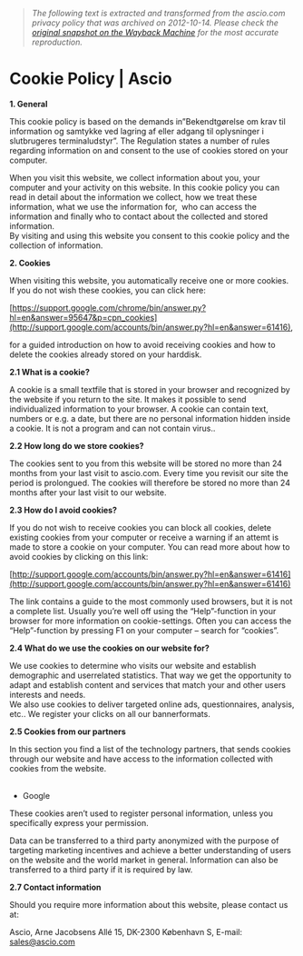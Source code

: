 > *The following text is extracted and transformed from the ascio.com privacy policy that was archived on 2012-10-14. Please check the [original snapshot on the Wayback Machine](https://web.archive.org/web/20121014110606id_/http%3A//www.ascio.com/node/73) for the most accurate reproduction.*

# Cookie Policy | Ascio

**1\. General**

This cookie policy is based on the demands in”Bekendtgørelse om krav til information og samtykke ved lagring af eller adgang til oplysninger i slutbrugeres terminaludstyr”. The Regulation states a number of rules regarding information on and consent to the use of cookies stored on your computer.

When you visit this website, we collect information about you, your computer and your activity on this website. In this cookie policy you can read in detail about the information we collect, how we treat these information, what we use the information for,  who can access the information and finally who to contact about the collected and stored information.  
By visiting and using this website you consent to this cookie policy and the collection of information.

**2\. Cookies**

When visiting this website, you automatically receive one or more cookies. If you do not wish these cookies, you can click here:

[https://support.google.com/chrome/bin/answer.py?hl=en&answer=95647&p=cpn_cookies](http://support.google.com/accounts/bin/answer.py?hl=en&answer=61416),

for a guided introduction on how to avoid receiving cookies and how to delete the cookies already stored on your harddisk.

**2.1 What is a cookie?**

A cookie is a small textfile that is stored in your browser and recognized by the website if you return to the site. It makes it possible to send individualized information to your browser. A cookie can contain text, numbers or e.g. a date, but there are no personal information hidden inside a cookie. It is not a program and can not contain virus..

**2.2 How long do we store cookies?**

The cookies sent to you from this website will be stored no more than 24 months from your last visit to ascio.com. Every time you revisit our site the period is prolongued. The cookies will therefore be stored no more than 24 months after your last visit to our website.

**2.3 How do I avoid cookies?**

If you do not wish to receive cookies you can block all cookies, delete existing cookies from your computer or receive a warning if an attemt is made to store a cookie on your computer. You can read more about how to avoid cookies by clicking on this link:

[http://support.google.com/accounts/bin/answer.py?hl=en&answer=61416](http://support.google.com/accounts/bin/answer.py?hl=en&answer=61416)

The link contains a guide to the most commonly used browsers, but it is not a complete list. Usually you’re well off using the “Help”-function in your browser for more information on cookie-settings. Often you can access the “Help”-function by pressing F1 on your computer – search for “cookies”.

**2.4 What do we use the cookies on our website for?**

We use cookies to determine who visits our website and establish demographic and userrelated statistics. That way we get the opportunity to adapt and establish content and services that match your and other users interests and needs.  
We also use cookies to deliver targeted online ads, questionnaires, analysis, etc.. We register your clicks on all our bannerformats.

**2.5 Cookies from our partners**

In this section you find a list of the technology partners, that sends cookies through our website and have access to the information collected with cookies from the website.  
 

  * Google



These cookies aren’t used to register personal information, unless you specifically express your permission.

Data can be transferred to a third party anonymized with the purpose of targeting marketing incentives and achieve a better understanding of users on the website and the world market in general. Information can also be transferred to a third party if it is required by law.

**2.7 Contact information**

Should you require more information about this website, please contact us at:

Ascio, Arne Jacobsens Allé 15, DK-2300 København S, E-mail: [sales@ascio.com](mailto:sales@ascio.com?subject=Cookie%20Policy)
